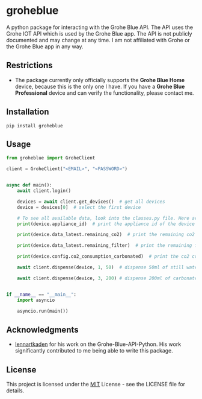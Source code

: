 # groheblue
A python package for interacting with the Grohe Blue API. The API uses the Grohe IOT API which is used by the Grohe Blue app. The API is not publicly documented and may change at any time. I am not affiliated with Grohe or the Grohe Blue app in any way.

## Restrictions
* The package currently only officially supports the **Grohe Blue Home** device, because this is the only one I have. If you have a **Grohe Blue Professional** device and can verify the functionality, please contact me.

## Installation
```
pip install groheblue
```

## Usage
```python
from groheblue import GroheClient

client = GroheClient("<EMAIL>", "<PASSWORD>")


async def main():
    await client.login()

    devices = await client.get_devices()  # get all devices
    device = devices[0]  # select the first device

    # To see all available data, look into the classes.py file. Here are some example values:
    print(device.appliance_id)  # print the appliance id of the device

    print(device.data_latest.remaining_co2)  # print the remaining co2 of the device in %

    print(device.data_latest.remaining_filter)  # print the remaining filter of the device in %

    print(device.config.co2_consumption_carbonated)  # print the co2 consumption for carbonated water

    await client.dispense(device, 1, 50)  # dispense 50ml of still water

    await client.dispense(device, 3, 200) # dispense 200ml of carbonated water


if __name__ == "__main__":
    import asyncio

    asyncio.run(main())

```

## Acknowledgments

* <lennartkaden> [lennartkaden](https://github.com/lennartkaden/Grohe-Blue-API-Python.git) for his work on the Grohe-Blue-API-Python. His work significantly contributed to me being able to write this package.

## License
This project is licensed under the <MIT> [MIT](https://github.com/koproductions-code/groheblue/blob/master/LICENSE) License - see the LICENSE file for details.